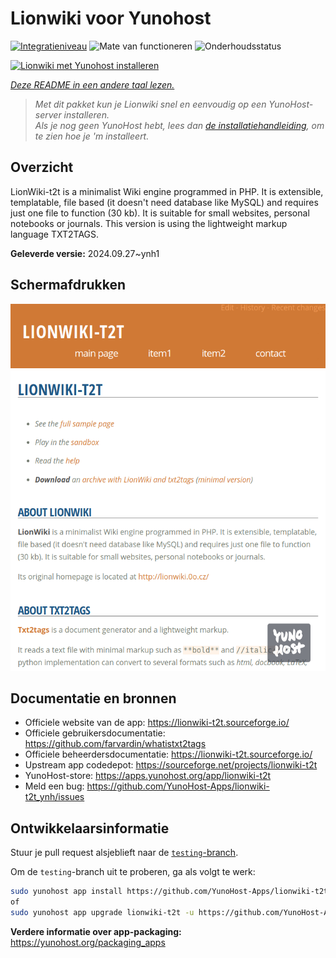 <!--
NB: Deze README is automatisch gegenereerd door <https://github.com/YunoHost/apps/tree/master/tools/readme_generator>
Hij mag NIET handmatig aangepast worden.
-->

# Lionwiki voor Yunohost

[![Integratieniveau](https://apps.yunohost.org/badge/integration/lionwiki-t2t)](https://ci-apps.yunohost.org/ci/apps/lionwiki-t2t/)
![Mate van functioneren](https://apps.yunohost.org/badge/state/lionwiki-t2t)
![Onderhoudsstatus](https://apps.yunohost.org/badge/maintained/lionwiki-t2t)

[![Lionwiki met Yunohost installeren](https://install-app.yunohost.org/install-with-yunohost.svg)](https://install-app.yunohost.org/?app=lionwiki-t2t)

*[Deze README in een andere taal lezen.](./ALL_README.md)*

> *Met dit pakket kun je Lionwiki snel en eenvoudig op een YunoHost-server installeren.*  
> *Als je nog geen YunoHost hebt, lees dan [de installatiehandleiding](https://yunohost.org/install), om te zien hoe je 'm installeert.*

## Overzicht

LionWiki-t2t is a minimalist Wiki engine programmed in PHP. It is extensible, templatable, file based (it doesn't need database like MySQL) and requires just one file to function (30 kb). It is suitable for small websites, personal notebooks or journals. This version is using the lightweight markup language TXT2TAGS.


**Geleverde versie:** 2024.09.27~ynh1

## Schermafdrukken

![Schermafdrukken van Lionwiki](./doc/screenshots/screenshot_lionwikit2t.png)

## Documentatie en bronnen

- Officiele website van de app: <https://lionwiki-t2t.sourceforge.io/>
- Officiele gebruikersdocumentatie: <https://github.com/farvardin/whatistxt2tags>
- Officiele beheerdersdocumentatie: <https://lionwiki-t2t.sourceforge.io/>
- Upstream app codedepot: <https://sourceforge.net/projects/lionwiki-t2t>
- YunoHost-store: <https://apps.yunohost.org/app/lionwiki-t2t>
- Meld een bug: <https://github.com/YunoHost-Apps/lionwiki-t2t_ynh/issues>

## Ontwikkelaarsinformatie

Stuur je pull request alsjeblieft naar de [`testing`-branch](https://github.com/YunoHost-Apps/lionwiki-t2t_ynh/tree/testing).

Om de `testing`-branch uit te proberen, ga als volgt te werk:

```bash
sudo yunohost app install https://github.com/YunoHost-Apps/lionwiki-t2t_ynh/tree/testing --debug
of
sudo yunohost app upgrade lionwiki-t2t -u https://github.com/YunoHost-Apps/lionwiki-t2t_ynh/tree/testing --debug
```

**Verdere informatie over app-packaging:** <https://yunohost.org/packaging_apps>
